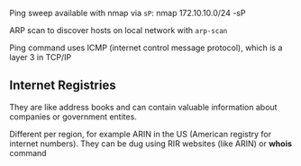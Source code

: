 
Ping sweep available with nmap via `sP`: nmap 172.10.10.0/24 -sP

ARP scan to discover hosts on local network with `arp-scan`

Ping command uses ICMP (internet control message protocol), which is a layer 3 in TCP/IP

## Internet Registries

They are like address books and can contain valuable information about companies or government entites. 

Different per region, for example ARIN in the US (American registry for internet numbers).
They can be dug using RIR websites (like ARIN) or **whois** command
